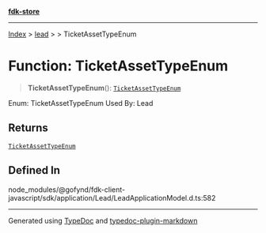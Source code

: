 [**fdk-store**](../../../README.md)
***

[Index](../../../API.md) > [lead](../../README.md) > [<internal>](../README.md) > TicketAssetTypeEnum

# Function: TicketAssetTypeEnum

> **TicketAssetTypeEnum**(): [`TicketAssetTypeEnum`](../type-aliases/type-alias.TicketAssetTypeEnum.md)

Enum: TicketAssetTypeEnum Used By: Lead

## Returns

[`TicketAssetTypeEnum`](../type-aliases/type-alias.TicketAssetTypeEnum.md)

## Defined In

node\_modules/@gofynd/fdk-client-javascript/sdk/application/Lead/LeadApplicationModel.d.ts:582

***
Generated using [TypeDoc](https://typedoc.org/) and [typedoc-plugin-markdown](https://www.npmjs.com/package/typedoc-plugin-markdown)
